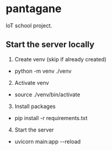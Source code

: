 # pantagane

IoT school project.

## Start the server locally

1. Create venv (skip if already created)

- python -m venv ./venv

2. Activate venv

- source ./venv/bin/activate

3. Install packages

- pip install -r requirements.txt

4. Start the server

- uvicorn main:app --reload
